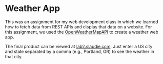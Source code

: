 # Weather App

This was an assignment for my web development class in which we learned how to fetch data from REST APIs and display that data on a website. For this assignment, we used the [OpenWeatherMapAPI](https://openweathermap.org/api) to create a weather web app.

The final product can be viewed at [lab2.slaudie.com](http://lab2.slaudie.com). Just enter a US city and state separated by a comma (e.g., Portland, OR) to see the weather in that city.
